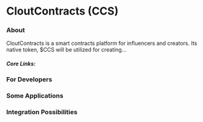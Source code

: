 # CloutContracts (CCS)

### About
CloutContracts is a smart contracts platform for influencers and creators. Its native token, $CCS will be utilized for creating...

##### Core Links: 

### For Developers

### Some Applications

### Integration Possibilities
